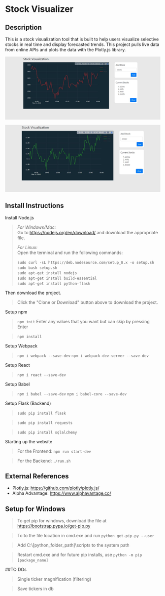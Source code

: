 # Stock Visualizer

## Description
This is a stock visualization tool that is built to help users visualize selective stocks in real time and display forecasted trends. This project pulls live data from online APIs and plots the data with the Plotly.js library.

![Demo1JPG](app_ui/images/demo1.JPG "AMZN Zoom")

![Demo2JPG](app_ui/images/demo2.JPG "AMD Zoom")

## Install Instructions

Install Node.js

> *For Windows/Mac:* <br>
> Go to https://nodejs.org/en/download/ and download the appropriate file.
>
> *For Linux:* <br>
> Open the terminal and run the following commands:
>
> `sudo curl -sL https://deb.nodesource.com/setup_8.x -o setup.sh`<br>
> `sudo bash setup.sh`<br>
> `sudo apt-get install nodejs`<br>
> `sudo apt-get install build-essential`<br>
> `sudo apt-get install python-flask`<br>

Then download the project.

> Click the "Clone or Download" button above to download the project.

Setup npm

> `npm init`
> Enter any values that you want but can skip by pressing Enter

> `npm install`

Setup Webpack

> `npm i webpack --save-dev`
> `npm i webpack-dev-server --save-dev`

Setup React

> `npm i react --save-dev`

Setup Babel

> `npm i babel --save-dev`
> `npm i babel-core --save-dev`


Setup Flask (Backend)

> `sudo pip install flask`

> `sudo pip install requests`

> `sudo pip install sqlalchemy`

Starting up the website

> For the Frontend: `npm run start-dev`

> For the Backend: `./run.sh`

## External References

- Plotly.js: https://github.com/plotly/plotly.js/
- Alpha Advantage: https://www.alphavantage.co/


## Setup for Windows

> To get pip for windows, download the file at https://bootstrap.pypa.io/get-pip.py

> To to the file location in cmd.exe and run `python get-pip.py --user`

> Add C:\\[python_folder_path]\\scripts to the system path

> Restart cmd.exe and for future pip installs, use `python -m pip [package_name]`

##TO DOs

> Single ticker magnification (filtering)

> Save tickers in db
